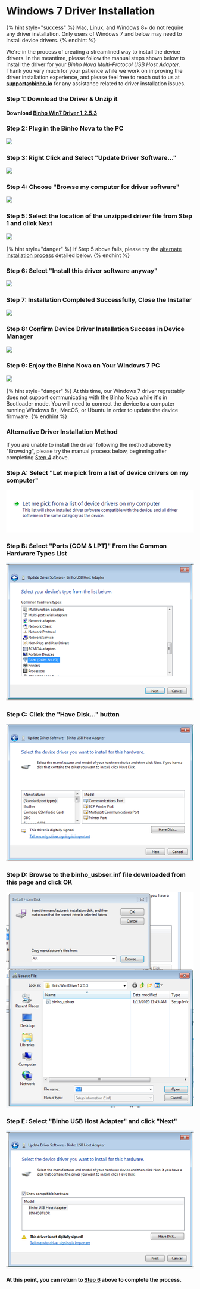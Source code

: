 # Windows 7 Driver Installation

{% hint style="success" %}
Mac, Linux, and Windows 8+ do not require any driver installation. Only users of Windows 7 and below may need to install device drivers.
{% endhint %}

We're in the process of creating a streamlined way to install the device drivers. In the meantime, please follow the manual steps shown below to install the driver for your _Binho Nova Multi-Protocol USB Host Adapter_. Thank you very much for your patience while we work on improving the driver installation experience, and please feel free to reach out to us at **support@binho.io** for any assistance related to driver installation issues.

### Step 1: Download the Driver & Unzip it

#### Download [Binho Win7 Driver 1.2.5.3](https://cdn.binho.io/driver/nova/win7/BinhoWin7Driver1.2.5.3.zip)

### Step 2: Plug in the Binho Nova to the PC

![](../.gitbook/assets/1\_deviceManagerUnknown.png)

### Step 3: Right Click and Select "Update Driver Software..."

![](../.gitbook/assets/2\_updateDriverSoftware.png)

### Step 4: Choose "Browse my computer for driver software"

![](../.gitbook/assets/3\_browseMyComputer.png)

### Step 5: Select the location of the unzipped driver file from Step 1 and click Next

![](../.gitbook/assets/4\_driverLocationNext.png)

{% hint style="danger" %}
If Step 5 above fails, please try the [alternate installation process](https://support.binho.io/troubleshooting/windows-driver-installation#alternative-driver-installation-method) detailed below.
{% endhint %}

### Step 6: Select "Install this driver software anyway"

![](../.gitbook/assets/5\_warningInstallDriverAnyway.png)

### Step 7: Installation Completed Successfully, Close the Installer

![](../.gitbook/assets/6\_success.png)

### Step 8: Confirm Device Driver Installation Success in Device Manager

![](../.gitbook/assets/7\_correctDeviceManager.png)

### Step 9: Enjoy the Binho Nova on Your Windows 7 PC

![](../.gitbook/assets/8\_GUIWin7.png)

{% hint style="danger" %}
At this time, our Windows 7 driver regrettably does not support communicating with the Binho Nova while it's in Bootloader mode. You will need to connect the device to a computer running Windows 8+, MacOS, or Ubuntu in order to update the device firmware.
{% endhint %}

### Alternative Driver Installation Method

If you are unable to install the driver following the method above by "Browsing", please try the manual process below, beginning after completing [Step 4](https://support.binho.io/troubleshooting/windows-driver-installation#step-4-choose-browse-my-computer-for-driver-software) above.

### Step A: Select "Let me pick from a list of device drivers on my computer"

![](<../.gitbook/assets/image (17).png>)

### Step B: Select "Ports (COM & LPT)" From the Common Hardware Types List

![](<../.gitbook/assets/image (18).png>)

### Step C: Click the "Have Disk..." button

![](<../.gitbook/assets/image (19).png>)

### Step D: Browse to the binho\_usbser.inf file downloaded from this page and click OK

![](<../.gitbook/assets/image (20).png>)

### Step E: Select "Binho USB Host Adapter" and click "Next"

![](<../.gitbook/assets/image (21).png>)

#### At this point, you can return to [Step 6](https://support.binho.io/troubleshooting/windows-driver-installation#step-6-select-install-this-driver-software-anyway) above to complete the process.
